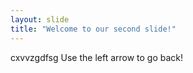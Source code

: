 ```yaml
---
layout: slide
title: "Welcome to our second slide!"
---
```

cxvvzgdfsg
Use the left arrow to go back!
